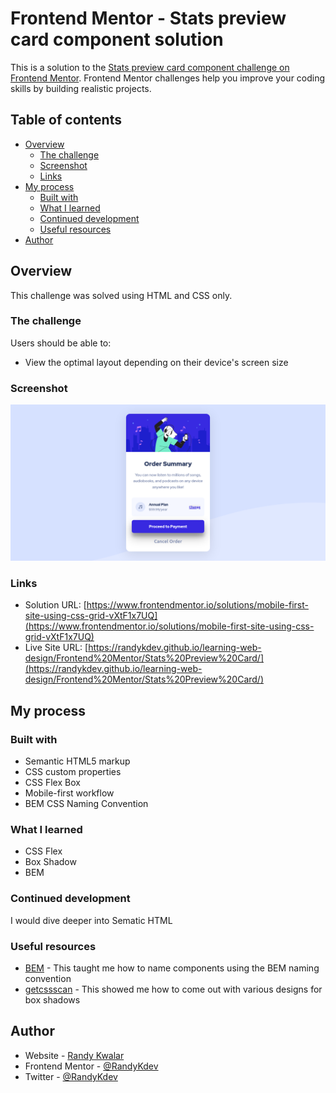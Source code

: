 # Frontend Mentor - Stats preview card component solution

This is a solution to the [Stats preview card component challenge on Frontend Mentor](https://www.frontendmentor.io/challenges/stats-preview-card-component-8JqbgoU62). Frontend Mentor challenges help you improve your coding skills by building realistic projects. 

## Table of contents

- [Overview](#overview)
  - [The challenge](#the-challenge)
  - [Screenshot](#screenshot)
  - [Links](#links)
- [My process](#my-process)
  - [Built with](#built-with)
  - [What I learned](#what-i-learned)
  - [Continued development](#continued-development)
  - [Useful resources](#useful-resources)
- [Author](#author)


## Overview

This challenge was solved using HTML and CSS only.

### The challenge

Users should be able to:

- View the optimal layout depending on their device's screen size

### Screenshot

![Image](https://github.com/RandyKdev/learning-web-design/blob/main/Frontend%20Mentor/Order%20Summary/screenshots/screenshot.png?raw=true)

### Links

- Solution URL: [https://www.frontendmentor.io/solutions/mobile-first-site-using-css-grid-vXtF1x7UQ](https://www.frontendmentor.io/solutions/mobile-first-site-using-css-grid-vXtF1x7UQ)
- Live Site URL: [https://randykdev.github.io/learning-web-design/Frontend%20Mentor/Stats%20Preview%20Card/](https://randykdev.github.io/learning-web-design/Frontend%20Mentor/Stats%20Preview%20Card/)

## My process

### Built with

- Semantic HTML5 markup
- CSS custom properties
- CSS Flex Box
- Mobile-first workflow
- BEM CSS Naming Convention

### What I learned

- CSS Flex
- Box Shadow
- BEM

### Continued development

I would dive deeper into Sematic HTML

### Useful resources

- [BEM](http://getbem.com/naming/) - This taught me how to name components using the BEM naming convention
- [getcssscan](https://getcssscan.com/css-box-shadow-examples) - This showed me how to come out with various designs for box shadows

## Author

- Website - [Randy Kwalar](https://www.github.com/RandyKdev)
- Frontend Mentor - [@RandyKdev](https://www.frontendmentor.io/profile/RandyKdev)
- Twitter - [@RandyKdev](https://www.twitter.com/randykdev)
